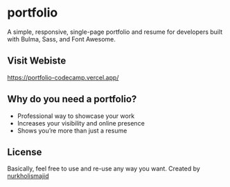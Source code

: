 # portfolio
A simple, responsive, single-page portfolio and resume for developers built with Bulma, Sass, and Font Awesome.

## Visit Webiste
https://portfolio-codecamp.vercel.app/

## Why do you need a portfolio?
- Professional way to showcase your work
- Increases your visibility and online presence
- Shows you’re more than just a resume

## License
Basically, feel free to use and re-use any way you want. Created by [nurkholismajid](https://github.com/nurkholismajid)
